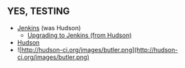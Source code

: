 ## YES, TESTING ##
  * [Jenkins](http://jenkins-ci.org/) (was Hudson)
    * [Upgrading to Jenkins (from Hudson)](http://wiki.jenkins-ci.org/display/JENKINS/Upgrading+from+Hudson+to+Jenkins)
  * [Hudson](http://hudson-ci.org/)
  * ![http://hudson-ci.org/images/butler.png](http://hudson-ci.org/images/butler.png)